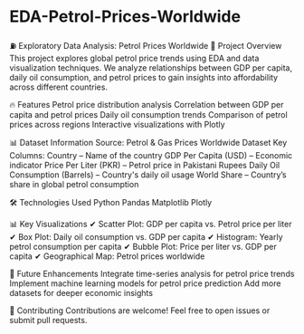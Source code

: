 # EDA-Petrol-Prices-Worldwide
⛽ Exploratory Data Analysis: Petrol Prices Worldwide
📌 Project Overview
This project explores global petrol price trends using EDA and data visualization techniques. We analyze relationships between GDP per capita, daily oil consumption, and petrol prices to gain insights into affordability across different countries.

🔥 Features
Petrol price distribution analysis
Correlation between GDP per capita and petrol prices
Daily oil consumption trends
Comparison of petrol prices across regions
Interactive visualizations with Plotly

📊 Dataset Information
Source: Petrol & Gas Prices Worldwide Dataset
Key Columns:
Country – Name of the country
GDP Per Capita (USD) – Economic indicator
Price Per Liter (PKR) – Petrol price in Pakistani Rupees
Daily Oil Consumption (Barrels) – Country's daily oil usage
World Share – Country’s share in global petrol consumption

🛠️ Technologies Used
Python
Pandas
Matplotlib
Plotly

📊 Key Visualizations
✔ Scatter Plot: GDP per capita vs. Petrol price per liter
✔ Box Plot: Daily oil consumption vs. GDP per capita
✔ Histogram: Yearly petrol consumption per capita
✔ Bubble Plot: Price per liter vs. GDP per capita
✔ Geographical Map: Petrol prices worldwide

🔮 Future Enhancements
Integrate time-series analysis for petrol price trends
Implement machine learning models for petrol price prediction
Add more datasets for deeper economic insights

🤝 Contributing
Contributions are welcome! Feel free to open issues or submit pull requests.
